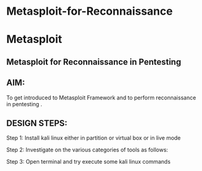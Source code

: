# Metasploit-for-Reconnaissance
# Metasploit
## Metasploit for Reconnaissance in Pentesting

## AIM:
To get introduced to Metasploit Framework and to perform reconnaissance in pentesting .

## DESIGN STEPS:
Step 1:
Install kali linux either in partition or virtual box or in live mode

Step 2:
Investigate on the various categories of tools as follows:

Step 3:
Open terminal and try execute some kali linux commands
